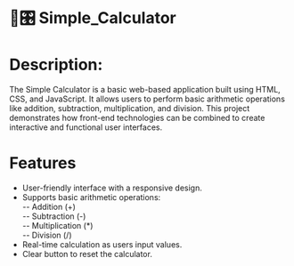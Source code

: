 # 🧮🎛 Simple_Calculator 

# Description:
The Simple Calculator is a basic web-based application built using HTML, CSS, and JavaScript. It allows users to perform basic arithmetic operations like addition, subtraction, multiplication, and division. This project demonstrates how front-end technologies can be combined to create interactive and functional user interfaces.

# Features
- User-friendly interface with a responsive design.
- Supports basic arithmetic operations: <br>
-- Addition (+) <br>
-- Subtraction (-) <br>
-- Multiplication (*) <br>
-- Division (/) <br>
- Real-time calculation as users input values.
- Clear button to reset the calculator.
